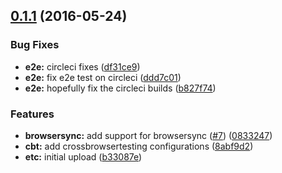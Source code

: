 <a name="0.1.1"></a>
## [0.1.1](https://github.com/TylorS/xstream-boilerplate/compare/b33087e...v0.1.1) (2016-05-24)


### Bug Fixes

* **e2e:** circleci fixes ([df31ce9](https://github.com/TylorS/xstream-boilerplate/commit/df31ce9))
* **e2e:** fix e2e test on circleci ([ddd7c01](https://github.com/TylorS/xstream-boilerplate/commit/ddd7c01))
* **e2e:** hopefully fix the circleci builds ([b827f74](https://github.com/TylorS/xstream-boilerplate/commit/b827f74))


### Features

* **browsersync:** add support for browsersync ([#7](https://github.com/TylorS/xstream-boilerplate/issues/7)) ([0833247](https://github.com/TylorS/xstream-boilerplate/commit/0833247))
* **cbt:** add crossbrowsertesting configurations ([8abf9d2](https://github.com/TylorS/xstream-boilerplate/commit/8abf9d2))
* **etc:** initial upload ([b33087e](https://github.com/TylorS/xstream-boilerplate/commit/b33087e))



